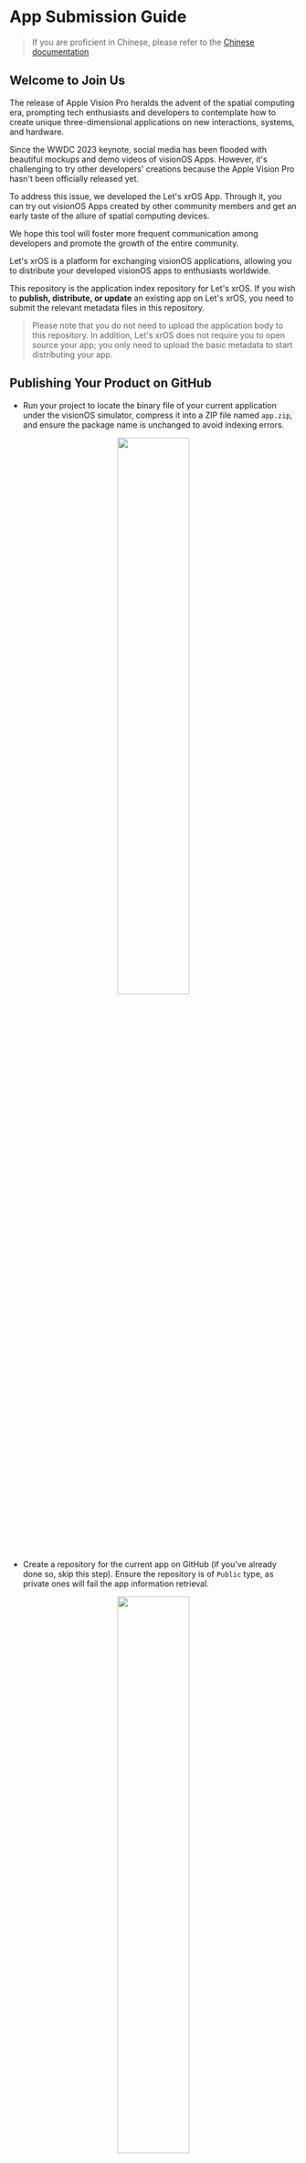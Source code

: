 # App Submission Guide

> If you are proficient in Chinese, please refer to the [Chinese documentation](https://github.com/XRealityZone/XRApps/blob/main/README_CN.md)

## Welcome to Join Us

The release of Apple Vision Pro heralds the advent of the spatial computing era, prompting tech enthusiasts and developers to contemplate how to create unique three-dimensional applications on new interactions, systems, and hardware.

Since the WWDC 2023 keynote, social media has been flooded with beautiful mockups and demo videos of visionOS Apps. However, it's challenging to try other developers' creations because the Apple Vision Pro hasn't been officially released yet.

To address this issue, we developed the Let's xrOS App. Through it, you can try out visionOS Apps created by other community members and get an early taste of the allure of spatial computing devices.

We hope this tool will foster more frequent communication among developers and promote the growth of the entire community.

Let's xrOS is a platform for exchanging visionOS applications, allowing you to distribute your developed visionOS apps to enthusiasts worldwide.

This repository is the application index repository for Let's xrOS. If you wish to **publish, distribute, or update** an existing app on Let's xrOS, you need to submit the relevant metadata files in this repository.

> Please note that you do not need to upload the application body to this repository. In addition, Let's xrOS does not require you to open source your app; you only need to upload the basic metadata to start distributing your app.

## Publishing Your Product on GitHub

- Run your project to locate the binary file of your current application under the visionOS simulator, compress it into a ZIP file named `app.zip`, and ensure the package name is unchanged to avoid indexing errors.

<div align="center">
  <img src="https://github.com/XRealityZone/XRApps/assets/11788119/1faeadfa-2fca-4016-80b5-710622c3a55d" width="50%" height="50%">
</div>


- Create a repository for the current app on GitHub (if you've already done so, skip this step). Ensure the repository is of `Public` type, as private ones will fail the app information retrieval.

<div align="center">
  <img src="https://github.com/XRealityZone/XRApps/assets/11788119/1e6d4e10-9bbf-4951-a832-e54b9cad488a" width="50%" height="50%">
</div>

- Navigate to the `Release` page of the repository, select the tag to be released, and upload the `app.zip` package prepared earlier, filling in the corresponding Release version name (recommended to keep it the same as the tag number).

<div align="center">
  <img src="https://github.com/XRealityZone/XRApps/assets/11788119/274944f9-dc0f-4c39-b008-1d9e4135663c" width="50%" height="50%">
</div>


## Submitting Your App Information to XReality.Zone's Source

- Fork the [XRApps repository](https://github.com/XRealityZone/XRApps) at XReality.Zone.

<div align="center">
  <img src="https://github.com/XRealityZone/XRApps/assets/11788119/12e7e8a5-05b3-404b-9416-711638511e0d" width="50%" height="50%">
</div>

- Clone the forked repository locally and create a new branch, naming it `app/Your_App’s_Bundle_ID`.

<div align="center">
  <img src="https://github.com/XRealityZone/XRApps/assets/11788119/404f8549-3653-4044-b913-faf09cee25a3" width="50%" height="50%">
</div>

- Each app to be published on the platform needs to have a folder in `XRApps` containing relevant files. To avoid folder name duplication, it is recommended to name the folder with a unique identifier, such as the Bundle ID. Here's the basic folder structure:

```plaintext
Folder
  - meta.json 
  - info.json
  - icon.png
  - some_photo.png
```

- `meta.json` stores the basic metadata of the app, mainly used for identification and retrieval. Here's an example file:

```plaintext
{
    "id": "579271a6-b86a-4dae-bbed-f856e830b42d",
    "name": "HelloWorld",
    "icon": "icon.png",
    "version": "1.0.0",
    "repo": "https://github.com/XRealityZone/what-vision-os-can-do",
    "category": "Developer",
    "bundle": "zone.xreality.WhatVisionOSCanDo",
    "featuredImage": "helloworld-feature.png",
    "slogan": "Meet the visionOS",
}
```

The explanation for each field's usage is as follows:

| Field Name     | Required | Usage                                                                                                                    |
| -------------- | -------- | ------------------------------------------------------------------------------------------------------------------------ |
| id             | Yes      | Application identifier, a UUID string, which must be generated by the user and unique; use [Online UUID Generator](https://www.uuidgenerator.net/) for UUID generation. |
| name           | Yes      | Application name                                                                                                         |
| icon           | Yes      | Application icon, recommended size is 512x512, will be cropped to a circle; currently, image links are not supported, store all images in the folder and call them using relative paths in the JSON file. |
| version        | Yes      | Current application version, supports `A.B` and `A.B.C` formats.                                                         |
| repo           | Yes      | GitHub Repo URL for downloading the app; this repo does not need to contain the source code.                             |
| category       | Yes      | Application category, must choose from `Play`, `Work`, `Create`, `Develop`.                                              |
| bundle         | Yes      | The Bundle ID of the uploaded app.                                                                                       |
| featuredImage  | No       | Featured image of the app, recommended size is 1300x800; images should be under 1MB; currently, image links are not supported. |
| slogan         | No       | App slogan, required if `featuredImage` is provided.                                                                     |

- `info.json` stores the basic content information of the app, which will be rendered and displayed on the app detail page. Here's an example file:

```other
{
    "author": "Ryan Zhu",
    "description": "Unlock the full potential of your vision with EyeSight, a groundbreaking vision OS app designed to enhance and manage your visual experiences in real-time. EyeSight leverages the most advanced artificial intelligence and machine learning algorithms to analyze and interpret visual data, providing you with a host of functionalities that will redefine the way you see the world.\nKey Features:\nEnhanced Visual Perception: EyeSight uses real-time image processing and computer vision algorithms to optimize the images and videos you see, adjusting contrast, brightness, and sharpness to provide a clearer, more detailed view of your surroundings.\nObject and Text Recognition: EyeSight can identify and categorize objects and text in your field of vision, providing you with relevant information and context about what you are looking at.",
    "developerWebsite": "https://apple.com",
    "images": ["1.png", "2.png", "3.png"]
}
```

Here is the translated content in English, retaining the markdown (md) format:

Explanation of each field's use:

```markdown
| **Field Name**       | **Required** | **Explanation**                                                               |
| -------------------- | ------------ | ------------------------------------------------------------------------------ |
| author               | Yes          | Name of the app developer                                                      |
| description          | Yes          | Introduction of the app, escape characters can be used                         |
| developerWebsite     | Yes          | Developer's website                                                           |
| images               | Yes          | App screenshots, each image should be controlled within 1MB; currently, image links are not supported, all images need to be stored in a folder, and called in the JSON file using relative paths. |
```

- Commit your changes to your branch and repository, and initiate a pull request (PR) to the XRealityZone repository from your repository.

<div align="center">
  <img src="https://github.com/XRealityZone/XRApps/assets/11788119/a3c9bfdd-3a44-455b-9c91-72dff117e9fa" width="50%" height="50%">
</div>

<div align="center">
  <img src="https://github.com/XRealityZone/XRApps/assets/11788119/3d45a8ab-2120-4a25-bcdf-6417b505c614" width="50%" height="50%">
</div>

- Wait for the staff at XReality.Zone to review and merge your PR. Once your PR is merged, it signifies that your app has been listed on our exchange platform.

<div align="center">
  <img src="https://github.com/XRealityZone/XRApps/assets/11788119/cafcd476-ae58-466c-a552-26544e20fc7a" width="50%" height="50%">
</div>

## FAQ

**Q: Where can I find the binary file of the current app under the visionOS simulator?**

A: Obtaining the simulator version of the binary file is in 3 steps:

- Click the `Run` button in the upper left corner or use the shortcut `CMD + R` to run your visionOS program, making sure the platform for code execution is the visionOS simulator platform.

<div align="center">
  <img src="https://github.com/XRealityZone/XRApps/assets/11788119/7fac429c-04d0-4a5d-bd26-b1cae603bb79" width="50%" height="50%">
</div>

- After the `Build Succeeded` prompt appears, expand the `Product` folder in the left navigation bar. In this directory, there will be one or more applications (files with a `.app` suffix), select your visionOS application, right-click and choose the `Show in Finder` button.

<div align="center">
  <img src="https://github.com/XRealityZone/XRApps/assets/11788119/c216a253-1fe3-4873-8dc1-098e63b4173a" width="50%" height="50%">
</div>

- The `.app` file in this folder is the binary file of the current app under the visionOS simulator.

**Q: How to find the Release page in the repository?**

A: The `Release` area can be found on the homepage of the repository. Clicking it will take you to the `Release` page.

<div align="center">
  <img src="https://github.com/XRealityZone/XRApps/assets/11788119/f6dec8ee-cebd-49e3-8e73-482392930444" width="50%" height="50%">
</div>

**Q: How to create a tag in my repository?**

A: Click on `Choose a tag` in the `Release` page, and fill in the version number in the dropdown list's textbox. After filling it out, click `+ Create new tag A.B.C on publish`. Currently, version numbers in the format `A.B` and `A.B.C` are supported. Please ensure the version number increases in order and does not regress.

<div align="center">
  <img src="https://github.com/XRealityZone/XRApps/assets/11788119/5b86c3fb-d4f9-4b03-8147-1aa2b6a2aa0b" width="50%" height="50%">
</div>
